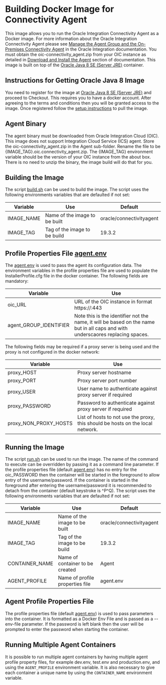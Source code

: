 # Building Docker Image for Connectivity Agent  
This image allows you to run the Oracle Integration Connectivity Agent as a Docker image.
For more information about the Oracle Integration Connectivity Agent please see [Manage the Agent Group and the On-Premises Connectivity Agent][] in the Oracle Integration documentation.
You must obtain the oic-connectivity_agent.zip from your OIC instance as detailed in [Download and Install the Agent] section of documentation.
This image is built on top of the [Oracle Java 8 SE (Server JRE)] container. 

## Instructions for Getting Oracle Java 8 Image
You need to register for the image at [Oracle Java 8 SE (Server JRE)] and proceed to Checkout.
This requires you to have a docker account.
After agreeing to the terms and conditions then you will be granted access to the image.
Once registered follow the [setup instructions][JDK Container Setup Instructions] to pull the image.

## Agent Binary
The agent binary must be downloaded from Oracle Integration Cloud (OIC).
This image does not support Integration Cloud Service (ICS) agent.
Store the oic-connectivity_agent.zip in the Agent sub-folder.  Rename the file to be {IMAGE_TAG}.oic.connectivity_agent.zip.
The {IMAGE_TAG} environment variable should be the version of your OIC instance from the about box.
There is no need to unzip the binary, the image build will do that for you. 

## Building the Image
The script [build.sh][] can be used to build the image.
The script uses the following environments variables that are defaulted if not set:

|Variable|Use|Default|
|--------|---|-------|
|IMAGE_NAME|Name of the image to be built|oracle/connectivityagent|
|IMAGE_TAG|Tag of the image to be build|19.3.2|

## Profile Properties File [agent.env][]
The [agent.env][] is used to pass the agent its configuration data.
The environment variables in the profile properties file are used to populate the InstallerProfile.cfg file in the docker container.
The following fields are mandatory:

|Variable|Use|
|--------|---|
|oic_URL|URL of the OIC instance in format https://<hostname>:443|
|agent_GROUP_IDENTIFIER|Note this is the identifier not the name, it will be based on the name but in all caps and with underscaores replacing spaces.|

The following fields may be required if a proxy server is being used and the proxy is not configured in the docker network:

|Variable|Use|
|--------|---|
|proxy_HOST|Proxy server hostname|
|proxy_PORT|Proxy server port number|
|proxy_USER|User name to authenticate against proxy server if required|
|proxy_PASSWORD|Password to authenticate against proxy server if required|
|proxy_NON_PROXY_HOSTS|List of hosts to not use the proxy, this should be hosts on the local network.|

## Running the Image
The script [run.sh][] can be used to run the image.
The name of the command to execute can be overridden by passing it as a command line parameter.
If the profile properties file (default [agent.env][]) has no entry for the oic_PASSWORD then the container will be started in the foreground to allow entry of the username/password.
If the container is started in the foreground after entering the username/password it is recommended to detach from the container (default keystroke is ^P^Q). 
The script uses the following environments variables that are defaulted if not set:

|Variable|Use|Default|
|--------|---|-------|
|IMAGE_NAME|Name of the image to be built|oracle/connectivityagent|
|IMAGE_TAG|Tag of the image to be build|19.3.2|
|CONTAINER_NAME|Name of container to be created|Agent|
|AGENT_PROFILE|Name of profile properties file|agent.env|

## Agent Profile Properties File
The profile properties file (default [agent.env][]) is used to pass parameters into the container.
It is formatted as a Docker Env File and is passed as a --env-file parameter.
If the password is left blank then the user will be prompted to enter the password when starting the container.

## Running Multiple Agent Containers
It is possible to run multiple agent containers by having multiple agent profile property files, for example dev.env, test.env and production.env, and using the `AGENT_PROFILE` environment variable.
It is also necessary to give each container a unique name by using the `CONTAINER_NAME` environment variable.

[Manage the Agent Group and the On-Premises Connectivity Agent]: https://docs.oracle.com/en/cloud/paas/integration-cloud/integrations-user/managing-agent-groups-and-connectivity-agent.html
[Download and Install the Agent]: https://docs.oracle.com/en/cloud/paas/integration-cloud/integrations-user/agent-download-and-installation.html#GUID-932D53E0-69F1-42E2-8F9C-B2CB3B69A5B4
[Oracle Java 8 SE (Server JRE)]: https://store.docker.com/images/oracle-serverjre-8
[JDK Container Setup Instructions]: https://store.docker.com/images/oracle-serverjre-8/plans/ba2a7fa2-3b4e-4ba3-871c-f5ffe925a0e7?tab=instructions
[build.sh]: build.sh
[run.sh]: run.sh
[agent.env]: agent.env